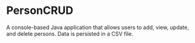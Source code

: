# PersonCRUD
A console-based Java application that allows users to add, view, update, and delete persons. Data is persisted in a CSV file. 
